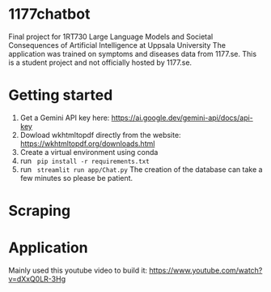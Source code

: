 # 1177chatbot
Final project for 1RT730 Large Language Models and Societal Consequences of Artificial Intelligence at Uppsala University
The application was trained on symptoms and diseases data from 1177.se. This is a student project and not officially hosted by 1177.se.

# Getting started
1. Get a Gemini API key here: https://ai.google.dev/gemini-api/docs/api-key
2. Dowload wkhtmltopdf directly from the website: https://wkhtmltopdf.org/downloads.html
3. Create a virtual environment using conda
4. run ``` pip install -r requirements.txt```
5. run ``` streamlit run app/Chat.py```
The creation of the database can take a few minutes so please be patient.

# Scraping

# Application
Mainly used this youtube video to build it: https://www.youtube.com/watch?v=dXxQ0LR-3Hg
